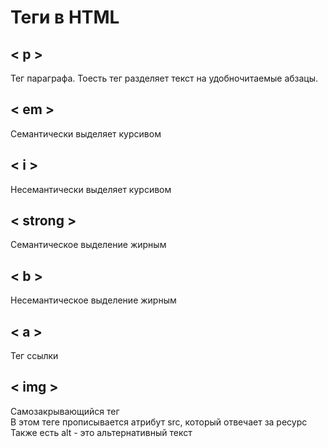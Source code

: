 # Теги в HTML  
## < p >
Тег параграфа. Тоесть тег разделяет текст на удобночитаемые абзацы.
## < em >
Семантически выделяет курсивом  
## < i >
Несемантически выделяет курсивом  
## < strong >  
Семантическое выделение жирным  
## < b >  
Несемантическое выделение жирным  
## < a >  
Тег ссылки  
## < img >  
Самозакрывающийся тег   
В этом теге прописывается атрибут src, который отвечает за ресурс   
Также есть alt - это альтернативный текст  


